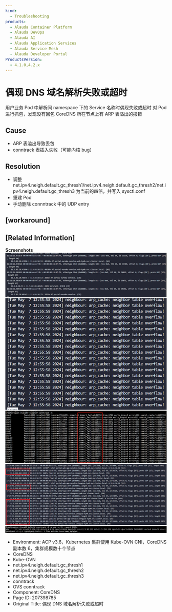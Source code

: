 ```yaml
---
kind:
  - Troubleshooting
products:
  - Alauda Container Platform
  - Alauda DevOps
  - Alauda AI
  - Alauda Application Services
  - Alauda Service Mesh
  - Alauda Developer Portal
ProductsVersion:
  - 4.1.0,4.2.x
---
```

<!-- A type of document that involves encountering a fault, diagnosing it, performing root cause analysis, and providing solutions. -->

# 偶现 DNS 域名解析失败或超时

用户业务 Pod 中解析同 namespace 下的 Service 名称时偶现失败或超时 对 Pod 进行抓包，发现没有回包 CoreDNS 所在节点上有 ARP 表溢出的报错

## Cause
- ARP 表溢出导致丢包
- conntrack 表插入失败（可能内核 bug）

## Resolution
- 调整 net.ipv4.neigh.default.gc_thresh1/net.ipv4.neigh.default.gc_thresh2/net.ipv4.neigh.default.gc_thresh3 为当前的四倍，并写入 sysctl.conf
- 重建 Pod
- 手动删除 connntrack 中的 UDP entry

## [workaround]

## [Related Information]
**Screenshots**
![](assets/ou-xian-dns-yu-ming-jie-xi-shi-bai-huo-chao-shi/image-2024-5-8_10-34-3.png)
![](assets/ou-xian-dns-yu-ming-jie-xi-shi-bai-huo-chao-shi/image-2024-5-8_10-34-20.png)
![](assets/ou-xian-dns-yu-ming-jie-xi-shi-bai-huo-chao-shi/image-2024-5-8_10-43-2.png)
![](assets/ou-xian-dns-yu-ming-jie-xi-shi-bai-huo-chao-shi/image-2024-5-8_10-36-53.png)
![](assets/ou-xian-dns-yu-ming-jie-xi-shi-bai-huo-chao-shi/image-2024-5-8_10-44-36.png)
- Environment: ACP v3.6，Kubernetes 集群使用 Kube-OVN CNI，CoreDNS 副本数 6，集群规模数十个节点
- CoreDNS
- Kube-OVN
- net.ipv4.neigh.default.gc_thresh1
- net.ipv4.neigh.default.gc_thresh2
- net.ipv4.neigh.default.gc_thresh3
- conntrack
- OVS conntrack
- Component: CoreDNS
- Page ID: 207398785
- Original Title: 偶现 DNS 域名解析失败或超时
